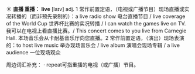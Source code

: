 ☀ <span class="category">**直播 重播：**</span>
<span class="vocabulary">**live**</span> [laɪv] 
<span class="definition">adj. 1 常作前置定语，（电视或广播节目）现场直播或实况转播的（而非预先录制的）：</span>a live radio show 电台直播节目 / live coverage of the World Cup 世界杯比赛的实况转播 / I can watch the games live on TV. 我可以在电视上看直播比赛。/ This concert comes to you live from Carnegie Hall. 本场音乐会从卡耐基音乐厅向您直播。<span class="definition">2 常作前置定语，（演出）现场表演的：</span>to host live music 举办现场音乐会 / live album 演唱会现场专辑 / a live audience 一位现场观众

周边词汇补充：
· repeat可指重播的电视（或广播）节目。
